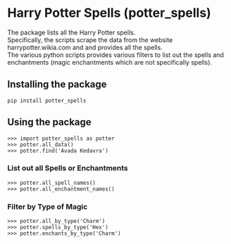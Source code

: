 # Harry Potter Spells (potter_spells)

The package lists all the Harry Potter spells.\
Specifically, the scripts scrape the data from the website harrypotter.wikia.com and and provides all the spells.\
The various python scripts provides various filters to list out the spells and enchantments (magic enchantments which are not specifically spells).

## Installing the package
```
pip install potter_spells
```

## Using the package
```
>>> import potter_spells as potter
>>> potter.all_data()
>>> potter.find('Avada Kedavra')
```

### List out all Spells or Enchantments
```
>>> potter.all_spell_names()
>>> potter.all_enchantment_names()
```

### Filter by Type of Magic
```
>>> potter.all_by_type('Charm')
>>> potter.spells_by_type('Hex')
>>> potter.enchants_by_type('Charm')
```
